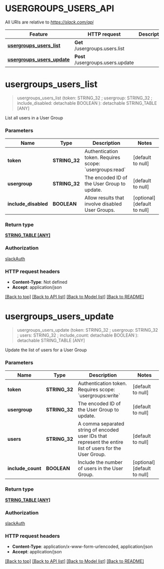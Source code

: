# USERGROUPS_USERS_API

All URIs are relative to *https://slack.com/api*

Feature | HTTP request | Description
------------- | ------------- | -------------
[**usergroups_users_list**](USERGROUPS_USERS_API.md#usergroups_users_list) | **Get** /usergroups.users.list | 
[**usergroups_users_update**](USERGROUPS_USERS_API.md#usergroups_users_update) | **Post** /usergroups.users.update | 


# **usergroups_users_list**
> usergroups_users_list (token: STRING_32 ; usergroup: STRING_32 ; include_disabled:  detachable BOOLEAN ): detachable STRING_TABLE [ANY]
	



List all users in a User Group


### Parameters

Name | Type | Description  | Notes
------------- | ------------- | ------------- | -------------
 **token** | **STRING_32**| Authentication token. Requires scope: &#x60;usergroups:read&#x60; | [default to null]
 **usergroup** | **STRING_32**| The encoded ID of the User Group to update. | [default to null]
 **include_disabled** | **BOOLEAN**| Allow results that involve disabled User Groups. | [optional] [default to null]

### Return type

[**STRING_TABLE [ANY]**](ANY.md)

### Authorization

[slackAuth](../README.md#slackAuth)

### HTTP request headers

 - **Content-Type**: Not defined
 - **Accept**: application/json

[[Back to top]](#) [[Back to API list]](../README.md#documentation-for-api-endpoints) [[Back to Model list]](../README.md#documentation-for-models) [[Back to README]](../README.md)

# **usergroups_users_update**
> usergroups_users_update (token: STRING_32 ; usergroup: STRING_32 ; users: STRING_32 ; include_count:  detachable BOOLEAN ): detachable STRING_TABLE [ANY]
	



Update the list of users for a User Group


### Parameters

Name | Type | Description  | Notes
------------- | ------------- | ------------- | -------------
 **token** | **STRING_32**| Authentication token. Requires scope: &#x60;usergroups:write&#x60; | [default to null]
 **usergroup** | **STRING_32**| The encoded ID of the User Group to update. | [default to null]
 **users** | **STRING_32**| A comma separated string of encoded user IDs that represent the entire list of users for the User Group. | [default to null]
 **include_count** | **BOOLEAN**| Include the number of users in the User Group. | [optional] [default to null]

### Return type

[**STRING_TABLE [ANY]**](ANY.md)

### Authorization

[slackAuth](../README.md#slackAuth)

### HTTP request headers

 - **Content-Type**: application/x-www-form-urlencoded, application/json
 - **Accept**: application/json

[[Back to top]](#) [[Back to API list]](../README.md#documentation-for-api-endpoints) [[Back to Model list]](../README.md#documentation-for-models) [[Back to README]](../README.md)


